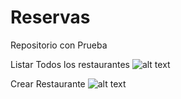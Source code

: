 # Reservas

Repositorio con Prueba 

Listar Todos los restaurantes
![alt text](https://i.imgur.com/usppHgh.png)

Crear Restaurante
![alt text](https://i.imgur.com/usppHgh.png)
